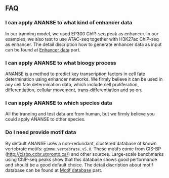 ## FAQ

### I can apply ANANSE to what kind of enhancer data
In our tranning model, we used EP300 ChIP-seq peak as enhancer. In our examples, we also test to use ATAC-seq together with H3K27ac ChIP-seq as enhancer. The detail discription how to generate enhancer data as input can be found at [Enhancer data](https://anansepy.readthedocs.io/en/latest/input_data/#enhancer-data) part.

### I can apply ANANSE to what bioogy process
ANANSE is a method to predict key transcription factors in cell fate determination using enhancer networks. We firmly believe it can be used in any cell fate determination data, which include cell proliferation, differentiation, cellular movement, trans-differentiation and so on.

### I can apply ANANSE to which species data
All the tranning and test data are from human, but we firmly believe you could apply ANANSE to other species.

### Do I need provide motif data
By default ANANSE uses a non-redundant, clustered database of known vertebrate motifs: `gimme.vertebrate.v5.0`. These motifs come from CIS-BP (http://cisbp.ccbr.utoronto.ca/) and other sources. Large-scale benchmarks using ChIP-seq peaks show that this database shows good performance and should be a good default choice. The detail discription about motif database can be found at [Motif database](input_data/#motif-database) part.

